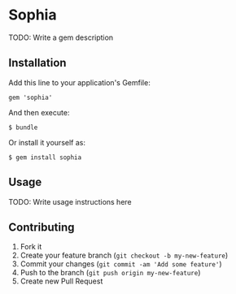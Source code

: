 # Sophia

TODO: Write a gem description

## Installation

Add this line to your application's Gemfile:

    gem 'sophia'

And then execute:

    $ bundle

Or install it yourself as:

    $ gem install sophia

## Usage

TODO: Write usage instructions here

## Contributing

1. Fork it
2. Create your feature branch (`git checkout -b my-new-feature`)
3. Commit your changes (`git commit -am 'Add some feature'`)
4. Push to the branch (`git push origin my-new-feature`)
5. Create new Pull Request
